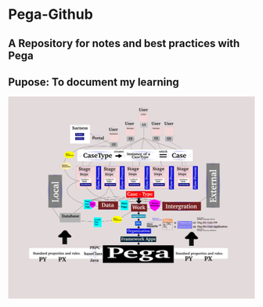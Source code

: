 # Pega-Github

## A Repository for notes and best practices with Pega

## Pupose: To document my learning

![Pega Overview](./images/Pega-Overview.png)
